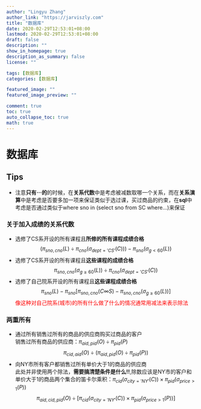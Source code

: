 ```yaml
---
author: "Lingyu Zhang"
author_link: "https://jarviszly.com"
title: "数据库"
date: 2020-02-29T12:53:01+08:00
lastmod: 2020-02-29T12:53:01+08:00
draft: false
description: ""
show_in_homepage: true
description_as_summary: false
license: ""

tags: [数据库]
categories: [数据库]

featured_image: ""
featured_image_preview: ""

comment: true
toc: true
auto_collapse_toc: true
math: true
---
```


# 数据库
<!-- more -->

## **Tips**
- 注意**只有$\cdots$的**的时候，在**关系代数**中是考虑被减数取哪一个关系，而在**关系演算**中是考虑是否要多加一项来保证类似于选过课，买过商品的约束，在**sql**中考虑是否通过类似于where sno in (select sno from SC where...)来保证

### 关于加入成绩的关系代数
- 选修了CS系开设的所有课程且**所修的所有课程成绩合格**
  $$(\pi_{sno,cno}(L) \div \pi_{cno}(\sigma_{dept = 'CS'}(C))) - \pi_{sno}(\sigma_{g < 60}(L))$$
- 选修了CS系开设的所有课程且**这些课程的成绩合格**
  $$\pi_{sno,cno}(\sigma_{g \geq 60}(L))\div \pi_{cno}(\sigma_{dept = 'CS'}(C))$$
- 选修了自己院系开设的所有课程且**这些课程成绩合格**
  $$\pi_{sno}(L) - \pi_{sno}[\pi_{sno,cno}(C \infty S) - \pi_{sno,cno}(\sigma_{g \geq 60}(L))]$$
  <font color=red>像这种对自己院系(城市)的所有什么做了什么的情况通常用减法来表示除法</font>

### 两重所有
- 通过所有销售过所有的商品的供应商购买过商品的客户<br>
    销售过所有商品的供应商：$\pi_{aid,pid}(O) \div \pi_{pid}(P)$
    $$\pi_{cid,aid}(O) \div (\pi_{aid,pid}(O) \div \pi_{pid}(P))$$
- 向NY市所有客户都销售过所有单价大于1的商品的供应商<br>
  此处并非使用两个除法，**需要搞清楚条件是什么!!**,除数应该是NY市的客户和单价大于1的商品两个集合的笛卡尔乘积：$\pi_{cid}(\sigma_{city ='NY'}(C)) \times \pi_{pid}(\sigma_{price > 1}(P))$
  $$\pi_{aid,cid,pid}(O)\div [\pi_{cid}(\sigma_{city ='NY'}(C)) \times \pi_{pid}(\sigma_{price > 1}(P))]$$

